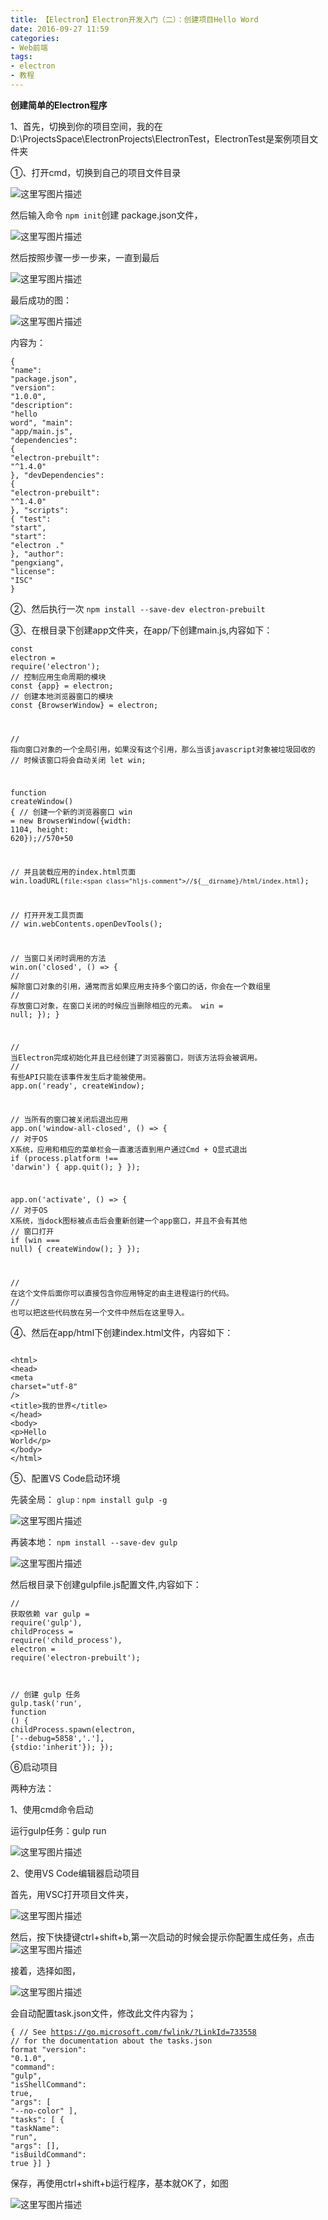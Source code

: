 ```yaml
---
title: 【Electron】Electron开发入门（二）：创建项目Hello Word
date: 2016-09-27 11:59
categories:
- Web前端
tags:
- electron
- 教程
---
```

<div class="markdown_views">


**创建简单的Electron程序**   

1、首先，切换到你的项目空间，我的在 D:\ProjectsSpace\ElectronProjects\ElectronTest，ElectronTest是案例项目文件夹   

①、打开cmd，切换到自己的项目文件目录
<!--more-->
  

![这里写图片描述](http://img.blog.csdn.net/20160918163454864)   

然后输入命令  `npm init`创建 package.json文件，   

![这里写图片描述](http://img.blog.csdn.net/20160918164210329)   

然后按照步骤一步一步来，一直到最后   

![这里写图片描述](http://img.blog.csdn.net/20160918164707364)   

最后成功的图：   

![这里写图片描述](http://img.blog.csdn.net/20160927160750854)   

内容为：

<code class=" hljs json">{
  "<span class="hljs-attribute">name</span>": <span class="hljs-value"><span class="hljs-string">"package.json"</span></span>,
  "<span class="hljs-attribute">version</span>": <span class="hljs-value"><span class="hljs-string">"1.0.0"</span></span>,
  "<span class="hljs-attribute">description</span>": <span class="hljs-value"><span class="hljs-string">"hello word"</span></span>,
  "<span class="hljs-attribute">main</span>": <span class="hljs-value"><span class="hljs-string">"app/main.js"</span></span>,
  "<span class="hljs-attribute">dependencies</span>": <span class="hljs-value">{
    "<span class="hljs-attribute">electron-prebuilt</span>": <span class="hljs-value"><span class="hljs-string">"^1.4.0"</span>
  </span>}</span>,
  "<span class="hljs-attribute">devDependencies</span>": <span class="hljs-value">{
    "<span class="hljs-attribute">electron-prebuilt</span>": <span class="hljs-value"><span class="hljs-string">"^1.4.0"</span>
  </span>}</span>,
  "<span class="hljs-attribute">scripts</span>": <span class="hljs-value">{
    "<span class="hljs-attribute">test</span>": <span class="hljs-value"><span class="hljs-string">"start"</span></span>,
    "<span class="hljs-attribute">start</span>": <span class="hljs-value"><span class="hljs-string">"electron ."</span>
  </span>}</span>,
  "<span class="hljs-attribute">author</span>": <span class="hljs-value"><span class="hljs-string">"pengxiang"</span></span>,
  "<span class="hljs-attribute">license</span>": <span class="hljs-value"><span class="hljs-string">"ISC"</span>
</span>}</code>

②、然后执行一次 `npm install --save-dev electron-prebuilt`

③、在根目录下创建app文件夹，在app/下创建main.js,内容如下：

<code class=" hljs php"><span class="hljs-keyword">const</span> electron = <span class="hljs-keyword">require</span>(<span class="hljs-string">'electron'</span>);
<span class="hljs-comment">// 控制应用生命周期的模块</span>
<span class="hljs-keyword">const</span> {app} = electron;
<span class="hljs-comment">// 创建本地浏览器窗口的模块</span>
<span class="hljs-keyword">const</span> {BrowserWindow} = electron;

<span class="hljs-comment">// 指向窗口对象的一个全局引用，如果没有这个引用，那么当该javascript对象被垃圾回收的</span>
<span class="hljs-comment">// 时候该窗口将会自动关闭</span>
let win;

<span class="hljs-function"><span class="hljs-keyword">function</span> <span class="hljs-title">createWindow</span><span class="hljs-params">()</span> {</span>
  <span class="hljs-comment">// 创建一个新的浏览器窗口</span>
  win = <span class="hljs-keyword">new</span> BrowserWindow({width: <span class="hljs-number">1104</span>, height: <span class="hljs-number">620</span>});<span class="hljs-comment">//570+50</span>

  <span class="hljs-comment">// 并且装载应用的index.html页面</span>
  win.loadURL(`file:<span class="hljs-comment">//${__dirname}/html/index.html`);</span>

  <span class="hljs-comment">// 打开开发工具页面</span>
<span class="hljs-comment">//   win.webContents.openDevTools();</span>

  <span class="hljs-comment">// 当窗口关闭时调用的方法</span>
  win.on(<span class="hljs-string">'closed'</span>, () => {
    <span class="hljs-comment">// 解除窗口对象的引用，通常而言如果应用支持多个窗口的话，你会在一个数组里</span>
    <span class="hljs-comment">// 存放窗口对象，在窗口关闭的时候应当删除相应的元素。</span>
    win = <span class="hljs-keyword">null</span>;
  });
}

<span class="hljs-comment">// 当Electron完成初始化并且已经创建了浏览器窗口，则该方法将会被调用。</span>
<span class="hljs-comment">// 有些API只能在该事件发生后才能被使用。</span>
app.on(<span class="hljs-string">'ready'</span>, createWindow);

<span class="hljs-comment">// 当所有的窗口被关闭后退出应用</span>
app.on(<span class="hljs-string">'window-all-closed'</span>, () => {
  <span class="hljs-comment">// 对于OS X系统，应用和相应的菜单栏会一直激活直到用户通过Cmd + Q显式退出</span>
  <span class="hljs-keyword">if</span> (process.platform !== <span class="hljs-string">'darwin'</span>) {
    app.quit();
  }
});

app.on(<span class="hljs-string">'activate'</span>, () => {
  <span class="hljs-comment">// 对于OS X系统，当dock图标被点击后会重新创建一个app窗口，并且不会有其他</span>
  <span class="hljs-comment">// 窗口打开</span>
  <span class="hljs-keyword">if</span> (win === <span class="hljs-keyword">null</span>) {
    createWindow();
  }
});

<span class="hljs-comment">// 在这个文件后面你可以直接包含你应用特定的由主进程运行的代码。</span>
<span class="hljs-comment">// 也可以把这些代码放在另一个文件中然后在这里导入。</span></code>

④、然后在app/html下创建index.html文件，内容如下：

<code class=" hljs xml"><span class="hljs-doctype"><!doctype html></span>
<span class="hljs-tag"><<span class="hljs-title">html</span>></span>
<span class="hljs-tag"><<span class="hljs-title">head</span>></span>
    <span class="hljs-tag"><<span class="hljs-title">meta</span> <span class="hljs-attribute">charset</span>=<span class="hljs-value">"utf-8"</span> /></span> 
    <span class="hljs-tag"><<span class="hljs-title">title</span>></span>我的世界<span class="hljs-tag"></<span class="hljs-title">title</span>></span>
<span class="hljs-tag"></<span class="hljs-title">head</span>></span>
<span class="hljs-tag"><<span class="hljs-title">body</span>></span>
    <span class="hljs-tag"><<span class="hljs-title">p</span>></span>Hello World<span class="hljs-tag"></<span class="hljs-title">p</span>></span>
<span class="hljs-tag"></<span class="hljs-title">body</span>></span>
<span class="hljs-tag"></<span class="hljs-title">html</span>></span></code>

⑤、配置VS Code启动环境   

先装全局： `glup：npm install gulp -g`   

![这里写图片描述](http://img.blog.csdn.net/20160927154611356)

再装本地： `npm install --save-dev gulp`   

![这里写图片描述](http://img.blog.csdn.net/20160927154625075)

然后根目录下创建gulpfile.js配置文件,内容如下：

<code class=" hljs javascript"><span class="hljs-comment">// 获取依赖</span>
<span class="hljs-keyword">var</span> gulp = <span class="hljs-built_in">require</span>(<span class="hljs-string">'gulp'</span>),
    childProcess = <span class="hljs-built_in">require</span>(<span class="hljs-string">'child_process'</span>),
    electron = <span class="hljs-built_in">require</span>(<span class="hljs-string">'electron-prebuilt'</span>);

<span class="hljs-comment">// 创建 gulp 任务</span>
gulp.task(<span class="hljs-string">'run'</span>, <span class="hljs-function"><span class="hljs-keyword">function</span> <span class="hljs-params">()</span> {</span>
    childProcess.spawn(electron, [<span class="hljs-string">'--debug=5858'</span>,<span class="hljs-string">'.'</span>], {stdio:<span class="hljs-string">'inherit'</span>});
});</code>

⑥启动项目   

两种方法：   

1、使用cmd命令启动   

运行gulp任务：gulp run   

![这里写图片描述](http://img.blog.csdn.net/20160927155313031)

2、使用VS Code编辑器启动项目   

首先，用VSC打开项目文件夹，   

![这里写图片描述](http://img.blog.csdn.net/20160927155457157)   

然后，按下快捷键ctrl+shift+b,第一次启动的时候会提示你配置生成任务，点击![这里写图片描述](http://img.blog.csdn.net/20160927155826330)   

接着，选择如图，   

![这里写图片描述](http://img.blog.csdn.net/20160927155913872)   

会自动配置task.json文件，修改此文件内容为；

<code class=" hljs cs">{
    <span class="hljs-comment">// See https://go.microsoft.com/fwlink/?LinkId=733558</span>
    <span class="hljs-comment">// for the documentation about the tasks.json format</span>
    <span class="hljs-string">"version"</span>: <span class="hljs-string">"0.1.0"</span>,
    <span class="hljs-string">"command"</span>: <span class="hljs-string">"gulp"</span>,
    <span class="hljs-string">"isShellCommand"</span>: <span class="hljs-keyword">true</span>,
    <span class="hljs-string">"args"</span>: [
        <span class="hljs-string">"--no-color"</span>
    ],
    <span class="hljs-string">"tasks"</span>: [ { 
      <span class="hljs-string">"taskName"</span>: <span class="hljs-string">"run"</span>, 
      <span class="hljs-string">"args"</span>: [], 
      <span class="hljs-string">"isBuildCommand"</span>: <span class="hljs-keyword">true</span> 
    }]
}</code>

保存，再使用ctrl+shift+b运行程序，基本就OK了，如图   

![这里写图片描述](http://img.blog.csdn.net/20160927161137305)

</div>